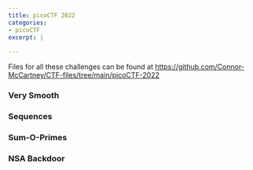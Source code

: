 ```yaml
---
title: picoCTF 2022
categories:
- picoCTF
excerpt: |
  
---
```


Files for all these challenges can be found at <https://github.com/Connor-McCartney/CTF-files/tree/main/picoCTF-2022>

### Very Smooth

### Sequences

### Sum-O-Primes

### NSA Backdoor



